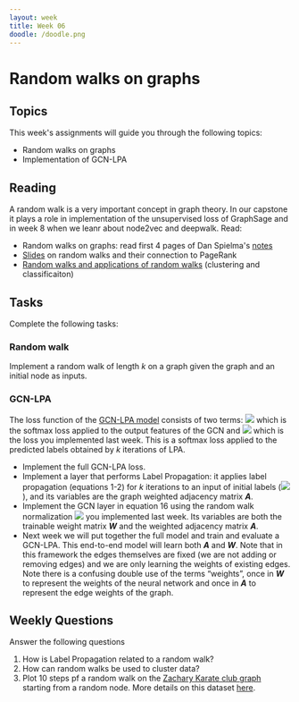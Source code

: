 ```yaml
---
layout: week
title: Week 06
doodle: /doodle.png
---
```


# Random walks on graphs

## Topics

This week's assignments will guide you through the following topics:
* Random walks on graphs
* Implementation of GCN-LPA

## Reading

A random walk is a very important concept in graph theory. In our capstone it plays a role in implementation of the unsupervised loss of GraphSage and in week 8 when we leanr about node2vec and deepwalk.
Read:
* Random walks on graphs: read first 4 pages of Dan Spielma's [notes](http://cs.yale.edu/homes/spielman/561/lect10-18.pdf)
* [Slides](https://www.ic.unicamp.br/~wainer/cursos/1s2014/2007-10-01.sarkar.pdf) on random walks and their connection to PageRank
* [Random walks and applications of random walks](https://www.cs.rpi.edu/~slotag/classes/FA16/slides/lec20-sample2.pdf) (clustering and classificaiton)

## Tasks

Complete the following tasks:

### Random walk
Implement a random walk of length *k* on a graph given the graph and an initial node as inputs.

### GCN-LPA
The loss function of the [GCN-LPA model](https://arxiv.org/pdf/2002.06755) consists of two terms: <img src="https://render.githubusercontent.com/render/math?math=L_{gcn}"> which is the softmax loss applied to the output features of the GCN and <img src="https://render.githubusercontent.com/render/math?math=L_{lpa}"> which is the loss you implemented last week. This is a softmax loss applied to the predicted labels obtained by *k* iterations of LPA.
* Implement the full GCN-LPA loss.
* Implement a layer that performs Label Propagation: it applies label propagation (equations 1-2) for *k* iterations to an input of initial labels (<img src="https://render.githubusercontent.com/render/math?math=Y^{(0)}">), and its variables are the graph weighted adjacency matrix ***A***.
* Implement the GCN layer in equation 16 using the random walk normalization <img src="https://render.githubusercontent.com/render/math?math=D^{-1}A"> you implemented last week. Its variables are both the trainable weight matrix ***W*** and the weighted adjacency matrix ***A***.
* Next week we will put together the full model and train and evaluate a GCN-LPA. This end-to-end model will learn both ***A*** and ***W***. Note that in this framework the edges themselves are fixed (we are not adding or removing edges) and we are only learning the weights of existing edges.
Note there is a confusing double use of the terms “weights”, once in ***W*** to represent the weights of the neural network and once in ***A*** to represent the edge weights of the graph.


## Weekly Questions

Answer the following questions
1.    How is Label Propagation related to a random walk?
2.    How can random walks be used to cluster data?
3. Plot 10 steps pf a random walk on the [Zachary Karate club graph](https://networkx.org/documentation/stable/reference/generated/networkx.generators.social.karate_club_graph.html?highlight=karate) starting from a random node. More details on this dataset [here](http://networkdata.ics.uci.edu/netdata/html/zacharyKarate.html).


